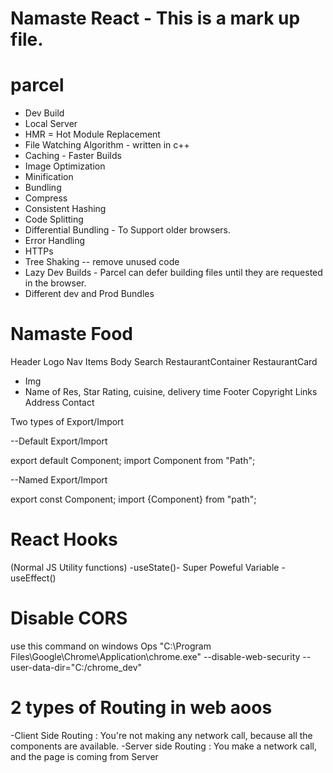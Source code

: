 # Namaste React - This is a mark up file.

# parcel

- Dev Build
- Local Server
- HMR = Hot Module Replacement
- File Watching Algorithm - written in c++
- Caching - Faster Builds
- Image Optimization
- Minification
- Bundling
- Compress
- Consistent Hashing
- Code Splitting
- Differential Bundling - To Support older browsers.
- Error Handling
- HTTPs
- Tree Shaking -- remove unused code
- Lazy Dev Builds - Parcel can defer building files until they are requested in the browser.
- Different dev and Prod Bundles

# Namaste Food

Header
Logo
Nav Items
Body
Search
RestaurantContainer
RestaurantCard

- Img
- Name of Res, Star Rating, cuisine, delivery time
  Footer
  Copyright
  Links
  Address
  Contact

Two types of Export/Import

--Default Export/Import

export default Component;
import Component from "Path";

--Named Export/Import

export const Component;
import {Component} from "path";

# React Hooks

(Normal JS Utility functions)
-useState()- Super Poweful Variable
-useEffect()

# Disable CORS

use this command on windows Ops
"C:\Program Files\Google\Chrome\Application\chrome.exe" --disable-web-security --user-data-dir="C:/chrome_dev"

# 2 types of Routing in web aoos
-Client Side Routing : You're not making any network call, because all the components are available.
-Server side Routing : You make a network call, and the page is coming from Server